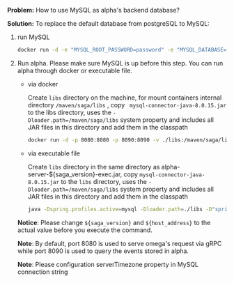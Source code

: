 **Problem:** How to use MySQL as alpha's backend database?

**Solution:** To replace the default database from postgreSQL to MySQL:
1. run MySQL
   ```bash
   docker run -d -e "MYSQL_ROOT_PASSWORD=password" -e "MYSQL_DATABASE=saga" -e "MYSQL_USER=saga" -e "MYSQL_PASSWORD=password" -p 3306:3306 mysql/mysql-server:5.7
   ```

2. Run alpha. Please make sure MySQL is up before this step. You can run alpha through docker or executable file.
   * via docker

      Create `libs`  directory on the machine, for mount containers internal directory `/maven/saga/libs` , copy ` mysql-connector-java-8.0.15.jar` to the libs directory,  uses the `-Dloader.path=/maven/saga/libs` system property and includes all JAR files in this directory and add them in the classpath 

      ```bash
      docker run -d -p 8080:8080 -p 8090:8090 -v ./libs:/maven/saga/libs -e "JAVA_OPTS=-Dspring.profiles.active=mysql -Dloader.path=/maven/saga/libs -Dspring.datasource.url=jdbc:mysql://${host_address}:3306/saga?useSSL=false" alpha-server:${saga_version}
      ```

   * via executable file

      Create `libs`  directory in the same directory as alpha-server-${saga_version}-exec.jar, copy `mysql-connector-java-8.0.15.jar` to the `libs` directory, uses the `-Dloader.path=/maven/saga/libs` system property and includes all JAR files in this directory and add them in the classpath 

      ```bash
      java -Dspring.profiles.active=mysql -Dloader.path=./libs -D"spring.datasource.url=jdbc:mysql://${host_address}:3306/saga?useSSL=false" -jar alpha-server-${saga_version}-exec.jar
      ```

   **Notice**: Please change `${saga_version}` and `${host_address}` to the actual value before you execute the command.


   **Note**: By default, port 8080 is used to serve omega's request via gRPC while port 8090 is used to query the events stored in alpha.


   **Note**: Please configuration serverTimezone property in MySQL connection string
